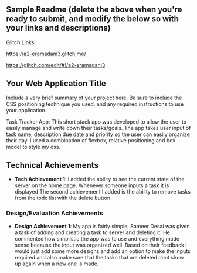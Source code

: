 Sample Readme (delete the above when you're ready to submit, and modify the below so with your links and descriptions)
---
Glitch Links:

https://a2-eramadani3.glitch.me/

https://glitch.com/edit/#!/a2-eramadani3

## Your Web Application Title
Include a very brief summary of your project here. Be sure to include the CSS positioning technique you used, and any required instructions to use your application.

Task Tracker App:
This short stack app was developed to allow the user to easily manage and write down their tasks/goals. The app takes user input of task name, description
due date and priority so the user can easily organize their day. I used a combination of flexbox, relative positioning and box model to style my css.

## Technical Achievements
- **Tech Achievement 1**: I added the ability to see the current state of the server on the home page. Whenever someone inputs a task it is displayed
The second achievement I added is the ability to remove tasks from the todo list with the delete button.
### Design/Evaluation Achievements
- **Design Achievement 1**:
My app is fairly simple, Sameer Desai was given a task of adding and creating a task to server and deleting it. He commented how simplistic 
the app was to use and everything made sense because the input was organized well.
Based on their feedback I would just add some more designs and add an option to make the inputs required and also make sure that the tasks that are deleted
dont show up again when a new one is made.